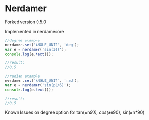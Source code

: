 Nerdamer
========

Forked version 0.5.0

Implemented in nerdamecore
```javascript         
//degree example
nerdamer.set('ANGLE_UNIT', 'deg'); 
var e = nerdamer('sin(30)');
console.log(e.text());

//result: 
//0.5

//radian example
nerdamer.set('ANGLE_UNIT', 'rad'); 
var e = nerdamer('sin(pi/6)');
console.log(e.text());

//result: 
//0.5
```            

Known Issues on degree option for tan(±n*90), cos(±n*90), sin(±n*90)